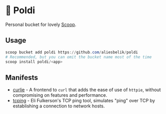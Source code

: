 # :owl: Poldi

Personal bucket for lovely [Scoop](https://scoop.sh/).

## Usage

```powershell
scoop bucket add poldi https://github.com/aliesbelik/poldi
# Recommended, but you can omit the bucket name most of the time
scoop install poldi/<app>
```

## Manifests

- [curlie](https://github.com/rs/curlie) - A frontend to `curl` that adds the ease of use of `httpie`, without compromising on features and performance.
- [tcping](https://elifulkerson.com/projects/tcping.php) - Eli Fulkerson's TCP ping tool, simulates "ping" over TCP by establishing a connection to network hosts.
